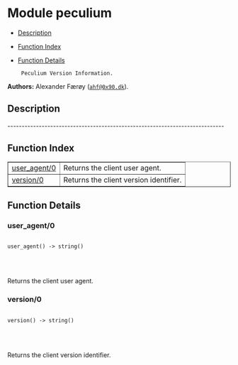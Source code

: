 

# Module peculium #
* [Description](#description)
* [Function Index](#index)
* [Function Details](#functions)


       Peculium Version Information.
__Authors:__ Alexander Færøy ([`ahf@0x90.dk`](mailto:ahf@0x90.dk)).
<a name="description"></a>

## Description ##
   ----------------------------------------------------------------------------<a name="index"></a>

## Function Index ##


<table width="100%" border="1" cellspacing="0" cellpadding="2" summary="function index"><tr><td valign="top"><a href="#user_agent-0">user_agent/0</a></td><td>Returns the client user agent.</td></tr><tr><td valign="top"><a href="#version-0">version/0</a></td><td>Returns the client version identifier.</td></tr></table>


<a name="functions"></a>

## Function Details ##

<a name="user_agent-0"></a>

### user_agent/0 ###


<pre><code>
user_agent() -&gt; string()
</code></pre>

<br></br>


Returns the client user agent.
<a name="version-0"></a>

### version/0 ###


<pre><code>
version() -&gt; string()
</code></pre>

<br></br>


Returns the client version identifier.
